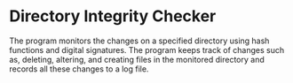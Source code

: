 # **Directory Integrity Checker**

The program monitors the changes on a specified directory using hash functions and digital signatures. The program keeps track of changes such as, deleting, altering, and creating files in the monitored directory and records all these changes to a log file.
